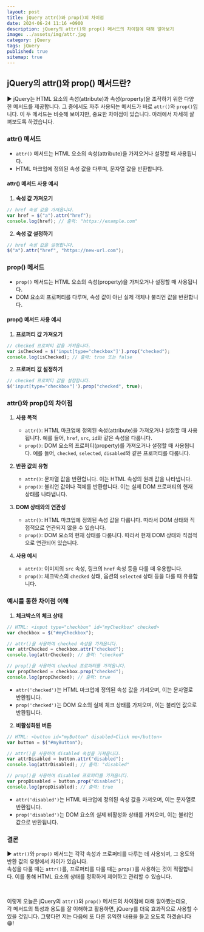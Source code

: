 ```yaml
---
layout: post
title: jQuery attr()와 prop()의 차이점
date: 2024-06-24 11:16 +0900
description: jQuery의 attr()와 prop() 메서드의 차이점에 대해 알아보기
image: ../assets/img/attr.jpg
category: jQuery
tags: jQuery
published: true
sitemap: true
---
```


## jQuery의 attr()와 prop() 메서드란?

▶ jQuery는 HTML 요소의 속성(attribute)과 속성(property)을 조작하기 위한 다양한 메서드를 제공합니다. 그 중에서도 자주 사용되는 메서드가 바로 `attr()`와 `prop()`입니다. 이 두 메서드는 비슷해 보이지만, 중요한 차이점이 있습니다. 아래에서 자세히 살펴보도록 하겠습니다.

### attr() 메서드

- `attr()` 메서드는 HTML 요소의 속성(attribute)을 가져오거나 설정할 때 사용됩니다.
- HTML 마크업에 정의된 속성 값을 다루며, 문자열 값을 반환합니다.

#### attr() 메서드 사용 예시

1. **속성 값 가져오기**

```javascript
// href 속성 값을 가져옵니다.
var href = $("a").attr("href");
console.log(href); // 출력: "https://example.com"
```

2. **속성 값 설정하기**

```javascript
// href 속성 값을 설정합니다.
$("a").attr("href", "https://new-url.com");
```

### prop() 메서드

- `prop()` 메서드는 HTML 요소의 속성(property)을 가져오거나 설정할 때 사용됩니다.
- DOM 요소의 프로퍼티를 다루며, 속성 값이 아닌 실제 객체나 불리언 값을 반환합니다.

#### prop() 메서드 사용 예시

1. **프로퍼티 값 가져오기**

```javascript
// checked 프로퍼티 값을 가져옵니다.
var isChecked = $('input[type="checkbox"]').prop("checked");
console.log(isChecked); // 출력: true 또는 false
```

2. **프로퍼티 값 설정하기**

```javascript
// checked 프로퍼티 값을 설정합니다.
$('input[type="checkbox"]').prop("checked", true);
```

### attr()와 prop()의 차이점

1. **사용 목적**

   - `attr()`: HTML 마크업에 정의된 속성(attribute)을 가져오거나 설정할 때 사용됩니다. 예를 들어, `href`, `src`, `id`와 같은 속성을 다룹니다.
   - `prop()`: DOM 요소의 프로퍼티(property)를 가져오거나 설정할 때 사용됩니다. 예를 들어, `checked`, `selected`, `disabled`와 같은 프로퍼티를 다룹니다.

2. **반환 값의 유형**

   - `attr()`: 문자열 값을 반환합니다. 이는 HTML 속성의 원래 값을 나타냅니다.
   - `prop()`: 불리언 값이나 객체를 반환합니다. 이는 실제 DOM 프로퍼티의 현재 상태를 나타냅니다.

3. **DOM 상태와의 연관성**

   - `attr()`: HTML 마크업에 정의된 속성 값을 다룹니다. 따라서 DOM 상태와 직접적으로 연관되지 않을 수 있습니다.
   - `prop()`: DOM 요소의 현재 상태를 다룹니다. 따라서 현재 DOM 상태와 직접적으로 연관되어 있습니다.

4. **사용 예시**

   - `attr()`: 이미지의 `src` 속성, 링크의 `href` 속성 등을 다룰 때 유용합니다.
   - `prop()`: 체크박스의 `checked` 상태, 옵션의 `selected` 상태 등을 다룰 때 유용합니다.

### 예시를 통한 차이점 이해

1. **체크박스의 체크 상태**

```javascript
// HTML: <input type="checkbox" id="myCheckbox" checked>
var checkbox = $("#myCheckbox");

// attr()을 사용하여 checked 속성을 가져옵니다.
var attrChecked = checkbox.attr("checked");
console.log(attrChecked); // 출력: "checked"

// prop()을 사용하여 checked 프로퍼티를 가져옵니다.
var propChecked = checkbox.prop("checked");
console.log(propChecked); // 출력: true
```

- `attr('checked')`는 HTML 마크업에 정의된 속성 값을 가져오며, 이는 문자열로 반환됩니다.
- `prop('checked')`는 DOM 요소의 실제 체크 상태를 가져오며, 이는 불리언 값으로 반환됩니다.

2. **비활성화된 버튼**

```javascript
// HTML: <button id="myButton" disabled>Click me</button>
var button = $("#myButton");

// attr()을 사용하여 disabled 속성을 가져옵니다.
var attrDisabled = button.attr("disabled");
console.log(attrDisabled); // 출력: "disabled"

// prop()을 사용하여 disabled 프로퍼티를 가져옵니다.
var propDisabled = button.prop("disabled");
console.log(propDisabled); // 출력: true
```

- `attr('disabled')`는 HTML 마크업에 정의된 속성 값을 가져오며, 이는 문자열로 반환됩니다.
- `prop('disabled')`는 DOM 요소의 실제 비활성화 상태를 가져오며, 이는 불리언 값으로 반환됩니다.

### 결론

▶ `attr()`와 `prop()` 메서드는 각각 속성과 프로퍼티를 다루는 데 사용되며, 그 용도와 반환 값의 유형에서 차이가 있습니다.<br>
속성을 다룰 때는 `attr()`를, 프로퍼티를 다룰 때는 `prop()`를 사용하는 것이 적절합니다. 이를 통해 HTML 요소의 상태를 정확하게 제어하고 관리할 수 있습니다.

<br>

이렇게 오늘은 jQuery의 `attr()`와 `prop()` 메서드의 차이점에 대해 알아봤는데요,<br>
각 메서드의 특성과 용도를 잘 이해하고 활용하면, jQuery를 더욱 효과적으로 사용할 수 있을 것입니다. 그렇다면 저는 다음에 또 다른 유익한 내용을 들고 오도록 하겠습니다 😁!
